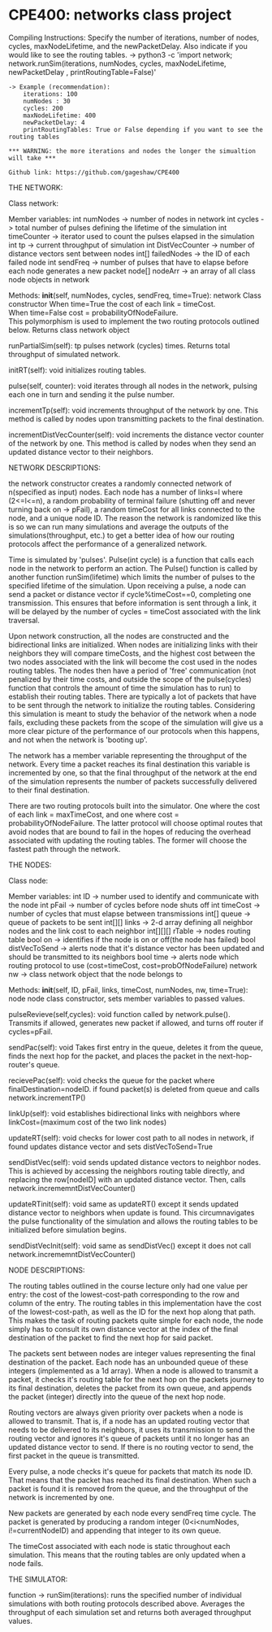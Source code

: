 # CPE400: networks class project 

Compiling Instructions:
Specify the number of iterations, number of nodes, cycles, maxNodeLifetime, and the newPacketDelay. Also indicate if you would like to see the routing tables.
 -> python3 -c 'import network; network.runSim(iterations, numNodes, cycles, maxNodeLifetime, newPacketDelay , printRoutingTable=False)'

    -> Example (recommendation):
        iterations: 100
        numNodes : 30
        cycles: 200
        maxNodeLifetime: 400
        newPacketDelay: 4
        printRoutingTables: True or False depending if you want to see the routing tables

    *** WARNING: the more iterations and nodes the longer the simualtion will take ***

    Github link: https://github.com/gageshaw/CPE400

THE NETWORK:

Class network:

Member variables:
int numNodes -> number of nodes in network
int cycles -> total number of pulses defining the lifetime of the simulation
int timeCounter -> iterator used to count the pulses elapsed in the simulation
int tp -> current throughput of simulation
int DistVecCounter -> number of distance vectors sent between nodes
int[] failedNodes -> the ID of each failed node 
int sendFreq -> number of pulses that have to elapse before each node generates a new packet
node[] nodeArr -> an array of all class node objects in network 

Methods:
__init__(self, numNodes, cycles, sendFreq, time=True): network
Class constructor
When time=True the cost of each link = timeCost.  
When time=False cost = probabilityOfNodeFailure.  
This polymorphism is used to implement the two routing protocols outlined below. 
Returns class network object
 
runPartialSim(self): tp
pulses network (cycles) times.
Returns total throughput of simulated network.
 
initRT(self): void
initializes routing tables.

pulse(self, counter): void
iterates through all nodes in the network, pulsing each one in turn and sending it the pulse number. 

incrementTp(self): void
increments throughput of the network by one.  This method is called by nodes upon transmitting packets to the final destination. 

incrementDistVecCounter(self): void
increments the distance vector counter of the network by one.  This method is called by nodes when they send an updated distance vector to their neighbors.




NETWORK DESCRIPTIONS:

the network constructor creates a randomly connected network of n(specified as input) nodes. Each node has a number of links=l where (2<=l<=n), a random probability of terminal failure (shutting off and never turning back on -> pFail), a random timeCost for all links connected to the node, and a unique node ID.  The reason the network is randomized like this is so we can run many simulations and average the outputs of the simulations(throughput, etc.) to get a better idea of how our routing protocols affect the performance of a generalized network. 

Time is simulated by 'pulses'.  Pulse(int cycle) is a function that calls each node in the network to perform an action.  The Pulse() function is called by another function runSim(lifetime) which limits the number of pulses to the specified lifetime of the simulation.  Upon receiving a pulse, a node can send a packet or distance vector if cycle%timeCost==0, completing one transmission. This ensures that before information is sent through a link, it will be delayed by the number of cycles = timeCost associated with the link traversal.  

Upon network construction, all the nodes are constructed and the bidirectional links are initialized.  When nodes are initializing links with their neighbors they will compare timeCosts, and the highest cost between the two nodes associated with the link will become the cost used in the nodes routing tables.  The nodes then have a period of 'free' communication (not penalized by their time costs, and outside the scope of the pulse(cycles) function that controls the amount of time the simulation has to run) to establish their routing tables.  There are typically a lot of packets that have to be sent through the network to initialize the routing tables.  Considering this simulation is meant to study the behavior of the network when a node fails, excluding these packets from the scope of the simulation will give us a more clear picture of the performance of our protocols when this happens, and not when the network is 'booting up'. 

The network has a member variable representing the throughput of the network.  Every time a packet reaches its final destination this variable is incremented by one, so that the final throughput of the network at the end of the simulation represents the number of packets successfully delivered to their final destination. 

There are two routing protocols built into the simulator.  One where the cost of each link = maxTimeCost, and one where cost = probabilityOfNodeFailure. The latter protocol will choose optimal routes that avoid nodes that are bound to fail in the hopes of reducing the overhead associated with updating the routing tables.  The former will choose the fastest path through the network. 

THE NODES:

Class node:

Member variables:
int ID -> number used to identify and communicate with the node
int pFail -> number of cycles before node shuts off
int timeCost -> number of cycles that must elapse between transmissions
int[] queue -> queue of packets to be sent
int[][] links -> 2-d array defining all neighbor nodes and the link cost to each neighbor
int[][][] rTable -> nodes routing table 
bool on -> identifies if the node is on or off(the node has failed)
bool distVecToSend -> alerts node that it's distance vector has been updated and should be transmitted to its neighbors 
bool time -> alerts node which routing protocol to use (cost=timeCost, cost=probOfNodeFailure)
network nw -> class network object that the node belongs to

Methods:
__init__(self, ID, pFail, links, timeCost, numNodes, nw, time=True): node 
node class constructor, sets member variables to passed values.

pulseRevieve(self,cycles): void
function called by network.pulse().  Transmits if allowed, generates new packet if allowed, and turns off router if cycles=pFail.  

sendPac(self): void
Takes first entry in the queue, deletes it from the queue, finds the next hop for the packet, and places the packet in the next-hop-router's queue. 

recievePac(self): void
checks the queue for the packet where finalDestination=nodeID.  if found packet(s) is deleted from queue and calls network.incrementTP()

linkUp(self): void
establishes bidirectional links with neighbors where linkCost=(maximum cost of the two link nodes)

updateRT(self): void
checks for lower cost path to all nodes in network, if found updates distance vector and sets distVecToSend=True

sendDistVec(self): void
sends updated distance vectors to neighbor nodes. This is achieved by accessing the neighbors routing table directly, and replacing the row[nodeID] with an updated distance vector. Then, calls network.incrememntDistVecCounter()

updateRTinit(self): void
same as updateRT() except it sends updated distance vector to neighbors when update is found.  This circumnavigates the pulse functionality of the simulation and allows the routing tables to be initialized before simulation begins. 

sendDistVecInit(self): void
same as sendDistVec() except it does not call network.incrememntDistVecCounter()



NODE DESCRIPTIONS:

The routing tables outlined in the course lecture only had one value per entry: the cost of the lowest-cost-path corresponding to the row and column of the entry.  The routing tables in this implementation have the cost of the lowest-cost-path, as well as the ID for the next hop along that path.  This makes the task of routing packets quite simple for each node, the node simply has to consult its own distance vector at the index of the final destination of the packet to find the next hop for said packet. 

The packets sent between nodes are integer values representing the final destination of the packet.  Each node has an unbounded queue of these integers (implemented as a 1d array).  When a node is allowed to transmit a packet, it checks it's routing table for the next hop on the packets journey to its final destination, deletes the packet from its own queue, and appends the packet (integer) directly into the queue of the next hop node. 

Routing vectors are always given priority over packets when a node is allowed to transmit.  That is, if a node has an updated routing vector that needs to be delivered to its neighbors, it uses its transmission to send the routing vector and ignores it's queue of packets until it no longer has an updated distance vector to send. If there is no routing vector to send, the first packet in the queue is transmitted. 

Every pulse, a node checks it's queue for packets that match its node ID.  That means that the packet has reached its final destination.  When such a packet is found it is removed from the queue, and the throughput of the network is incremented by one. 

New packets are generated by each node every sendFreq time cycle.  The packet is generated by producing a random integer (0<i<numNodes, i!=currentNodeID) and appending that integer to its own queue.  

The timeCost associated with each node is static throughout each simulation.  This means that the routing tables are only updated when a node fails.  


THE SIMULATOR:

function -> runSim(iterations):
runs the specified number of individual simulations with both routing protocols described above.  Averages the throughput of each simulation set and returns both averaged throughput values. 





